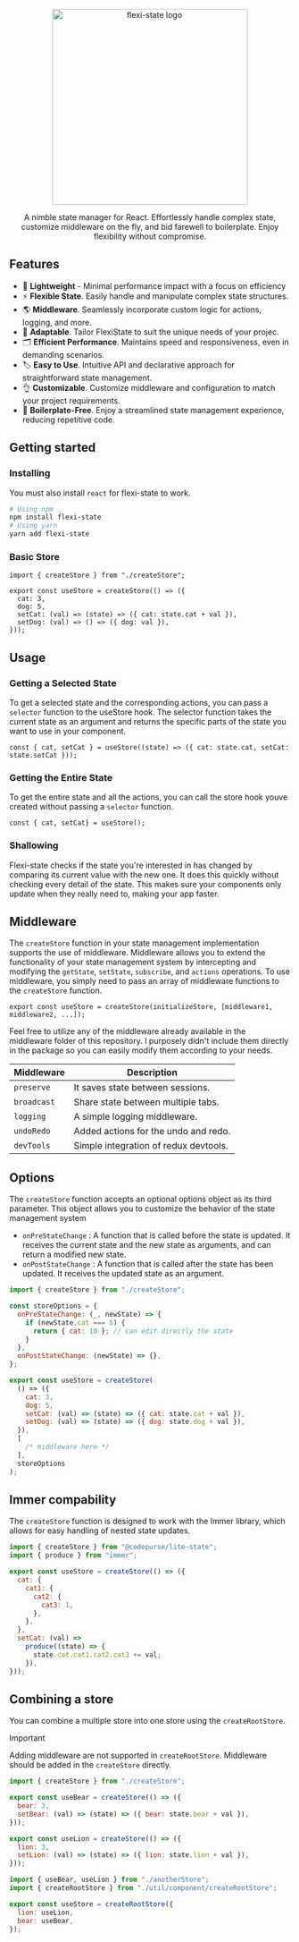 <div align="center">

<a href="https://gowebly.org" target="_blank"><img width = "350px" alt="flexi-state logo" src="https://i.ibb.co/JjkD1b5/logonew-removebg-preview-1.png"></a>

<a name="readme-top"></a>

A nimble state manager for React. Effortlessly handle complex state, customize middleware on the fly, and bid farewell to boilerplate. Enjoy flexibility without compromise.

</div>

## Features

* 🔐 **Lightweight** - Minimal performance impact with a focus on efficiency
* ⚡ **Flexible State**. Easily handle and manipulate complex state structures.
* 🌎 **Middleware**. Seamlessly incorporate custom logic for actions, logging, and more.
* 🎨 **Adaptable**. Tailor FlexiState to suit the unique needs of your projec.
* 🗂️ **Efficient Performance**. Maintains speed and responsiveness, even in demanding scenarios.
* 🏷️ **Easy to Use**. Intuitive API and declarative approach for straightforward state management.
* 👌 **Customizable**. Customize middleware and configuration to match your project requirements.
* 🚀 **Boilerplate-Free**. Enjoy a streamlined state management experience, reducing repetitive code.


## Getting started

### Installing 

You must also install `react` for flexi-state to work.

```bash
# Using npm
npm install flexi-state
# Using yarn
yarn add flexi-state
```

### Basic Store

```tsx
import { createStore } from "./createStore";

export const useStore = createStore(() => ({
  cat: 3,
  dog: 5,
  setCat: (val) => (state) => ({ cat: state.cat + val }),
  setDog: (val) => () => ({ dog: val }),
}));

```

## Usage

### Getting a Selected State
To get a selected state and the corresponding actions, you can pass a `selector` function to the useStore hook. The selector function takes the current state as an argument and returns the specific parts of the state you want to use in your component.

```tsx
const { cat, setCat } = useStore((state) => ({ cat: state.cat, setCat: state.setCat }));
```

### Getting the Entire State
To get the entire state and all the actions, you can call the store hook youve created without passing a `selector` function.

```tsx
const { cat, setCat} = useStore();
```
### Shallowing
Flexi-state checks if the state you're interested in has changed by comparing its current value with the new one. It does this quickly without checking every detail of the state. This makes sure your components only update when they really need to, making your app faster.

## Middleware
The `createStore` function in your state management implementation supports the use of middleware. Middleware allows you to extend the functionality of your state management system by intercepting and modifying the `getState`, `setState`, `subscribe`, and `actions` operations.
To use middleware, you simply need to pass an array of middleware functions to the `createStore` function.

```tsx
export const useStore = createStore(initializeStore, [middleware1, middleware2, ...]);
```
Feel free to utilize any of the middleware already available in the middleware folder of this repository. I purposely didn't include them directly in the package so you can easily modify them according to your needs.

 Middleware                                                                                | Description                                         |
| ---------------------------------------------------------------------------------------- | --------------------------------------------------- |
| `preserve`                                                                               | It saves state between sessions.                    |
| `broadcast`                                                                              | Share state between multiple tabs.                  |
| `logging`                                                                                | A simple logging middleware.                        |
| `undoRedo`                                                                               | Added actions for the undo and redo.                |
| `devTools`                                                                               | Simple integration of redux devtools.               |


## Options
The `createStore` function accepts an optional options object as its third parameter. This object allows you to customize the behavior of the state management system

- `onPreStateChange` : A function that is called before the state is updated. It receives the current state and the new state as arguments, and can return a modified new state.
- `onPostStateChange` : A function that is called after the state has been updated. It receives the updated state as an argument.

```jsx
import { createStore } from "./createStore";

const storeOptions = {
  onPreStateChange: (_, newState) => {
    if (newState.cat === 5) {
      return { cat: 10 }; // can edit directly the state 
    }
  },
  onPostStateChange: (newState) => {},
};

export const useStore = createStore(
  () => ({
    cat: 3,
    dog: 5,
    setCat: (val) => (state) => ({ cat: state.cat + val }),
    setDog: (val) => (state) => ({ dog: state.dog + val }),
  }),
  [
    /* middleware here */
  ],
  storeOptions
);

```
## Immer compability
The `createStore` function is designed to work with the Immer library, which allows for easy handling of nested state updates.

```jsx
import { createStore } from "@codepurse/lite-state";
import { produce } from "immer";

export const useStore = createStore(() => ({
  cat: {
    cat1: {
      cat2: {
        cat3: 1,
      },
    },
  },
  setCat: (val) =>
    produce((state) => {
      state.cat.cat1.cat2.cat3 += val;
    }),
}));

```

## Combining a store
You can combine a multiple store into one store using the `createRootStore`. 
> [!IMPORTANT]  
> Adding middleware are not supported in `createRootStore`. Middleware should be added in the `createStore` directly.

```jsx
import { createStore } from "./createStore";

export const useBear = createStore(() => ({
  bear: 3,
  setBear: (val) => (state) => ({ bear: state.bear + val }),
}));

export const useLion = createStore(() => ({
  lion: 3,
  setLion: (val) => (state) => ({ lion: state.lion + val }),
}));
```

```jsx
import { useBear, useLion } from "./anotherStore";
import { createRootStore } from "./util/component/createRootStore";

export const useStore = createRootStore({
  lion: useLion,
  bear: useBear,
});
```

